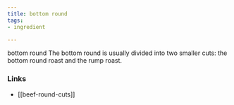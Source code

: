 ```yaml
---
title: bottom round
tags:
- ingredient

---
```

bottom round The bottom round is usually divided into two smaller cuts: the bottom round roast and the rump roast.

### Links

* [[beef-round-cuts]]
